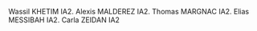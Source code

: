Wassil KHETIM IA2. 
Alexis MALDEREZ IA2. 
Thomas MARGNAC IA2. 
Elias MESSIBAH IA2. 
Carla ZEIDAN IA2
